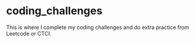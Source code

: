 # coding_challenges
This is where I complete my coding challenges and do extra practice from Leetcode or CTCI.
